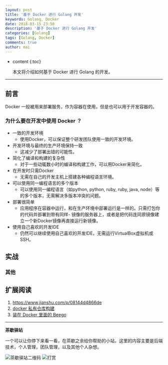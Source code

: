 ```yaml
---
layout: post
title: '基于 Docker 进行 Golang 开发'
keywords: Golang, Docker
date: 2018-03-15 23:50
description: '基于 Docker 进行 Golang 开发'
categories: [Golang]
tags: [Golang, Docker]
comments: true
author: mai
---
```


* content
{:toc}

    本文将介绍如何基于 Docker 进行 Golang 的开发。

----

## 前言

Docker 一般被用来部署服务，作为容器在使用，但是也可以用于开发容器的。

### 为什么要在开发中使用 Docker ？

- 一致的开发环境
    - 使用Docker，可以保证整个研发团队使用一致的开发环境。
- 开发环境与最终的生产环境保持一致
    - 这减少了部署出错的可能性。
- 简化了编译和构建的复杂性
    - 对于一些动辄数小时的编译和构建工作，可以用Docker来简化。
- 在开发时只需Docker
    - 无需在自己的开发主机上搭建各种编程语言环境。
- 可以使用同一编程语言的多个版本
    - 可以使用同一编程语言（如python, python, ruby, ruby, java, node）等的多个版本，无需解决多版本冲突的问题。
- 部署很简单
    - 应用程序在容器中运行，和在生产环境中部署运行是一样的。只需打包你的代码并部署到带有同样- 镜像的服务器上，或者是把代码连同原镜像建立一个新Docker镜像再直接运行新镜像。
- 使用自己喜欢的开发IDE
    - 仍然可以继续使用自己喜欢的开发IDE，无需运行VirtualBox虚拟机或SSH。


## 实战


### 其他


## 扩展阅读

1. https://www.jianshu.com/p/08144d4866de
2. [docker 私有仓库构建](https://www.jianshu.com/p/9cf9d1c8b00c)
3. [装在 Docker 里面的 Beego](https://github.com/lei-cao/beego-in-action/blob/master/zh/beego-in-docker.md)

----

**茶歇驿站**

一个可以让你停下来看一看，在茶歇之余给你帮助的小站，这里的内容主要是后端技术，个人管理，团队管理，以及其他个人杂想。

![茶歇驿站二维码](http://oqos7hrvp.bkt.clouddn.com/blog/tech_tea.jpg)
![打赏](http://oqos7hrvp.bkt.clouddn.com/blog/money.jpg)
